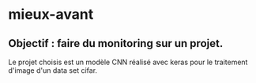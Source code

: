 # mieux-avant
## Objectif : faire du monitoring sur un projet.

Le projet choisis est un modèle CNN réalisé avec keras pour le traitement d'image d'un data set cifar.
